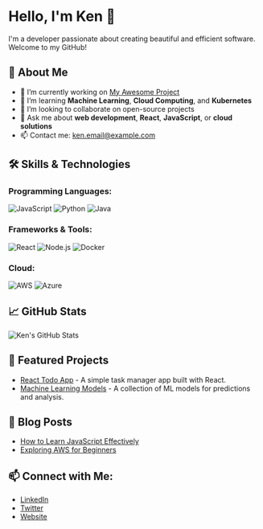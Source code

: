 # Hello, I'm Ken 👋

I'm a developer passionate about creating beautiful and efficient software. Welcome to my GitHub!

## 🚀 About Me
- 🔭 I’m currently working on [My Awesome Project](https://github.com/ken/awesome-project)
- 🌱 I’m learning **Machine Learning**, **Cloud Computing**, and **Kubernetes**
- 👯 I’m looking to collaborate on open-source projects
- 💬 Ask me about **web development**, **React**, **JavaScript**, or **cloud solutions**
- 📫 Contact me: [ken.email@example.com](mailto:ken.email@example.com)

## 🛠 Skills & Technologies

### Programming Languages:
![JavaScript](https://img.shields.io/badge/JavaScript-ES6+-yellow?style=flat-square&logo=javascript)
![Python](https://img.shields.io/badge/Python-3.x-blue?style=flat-square&logo=python)
![Java](https://img.shields.io/badge/Java-11-orange?style=flat-square&logo=java)

### Frameworks & Tools:
![React](https://img.shields.io/badge/React-16.x-brightgreen?style=flat-square&logo=react)
![Node.js](https://img.shields.io/badge/Node.js-v16.x-green?style=flat-square&logo=node.js)
![Docker](https://img.shields.io/badge/Docker-blue?style=flat-square&logo=docker)

### Cloud:
![AWS](https://img.shields.io/badge/AWS-EC2-yellow?style=flat-square&logo=amazonaws)
![Azure](https://img.shields.io/badge/Azure-blue?style=flat-square&logo=microsoftazure)

## 📈 GitHub Stats
![Ken's GitHub Stats](https://github-readme-stats.vercel.app/api?username=ken&count_private=true&show_icons=true&hide_title=true)

## 📌 Featured Projects
- [React Todo App](https://github.com/ken/react-todo) - A simple task manager app built with React.
- [Machine Learning Models](https://github.com/ken/ml-models) - A collection of ML models for predictions and analysis.

## 📝 Blog Posts
- [How to Learn JavaScript Effectively](https://ken.dev/blog/learn-javascript)
- [Exploring AWS for Beginners](https://ken.dev/blog/aws-for-beginners)

## 📫 Connect with Me:
- [LinkedIn](https://www.linkedin.com/in/ken/)
- [Twitter](https://twitter.com/ken/)
- [Website](https://ken.dev)
